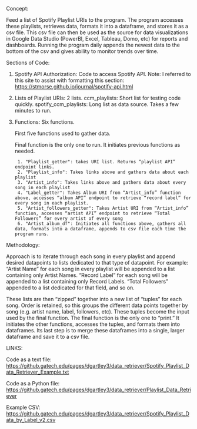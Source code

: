 Concept:

Feed a list of Spotify Playlist URIs to the program. The program accesses these playlists, retrieves data, formats it into a dataframe, and stores it as a csv file. This csv file can then be used as the source for data visualizations in Google Data Studio (PowerBI, Excel, Tableau, Domo, etc) for reports and dashboards. Running the program daily appends the newest data to the bottom of the csv and gives ability to monitor trends over time.

Sections of Code:

1. Spotify API Authorization: Code to access Spotify API. Note: I referred to this site to assist with formatting this section: https://stmorse.github.io/journal/spotify-api.html

2. Lists of Playlist URIs: 2 lists.
        ccm_playlists: Short list for testing code quickly.
        spotify_ccm_playlists: Long list as data source. Takes a few minutes to run.

3. Functions: Six functions.

    First five functions used to gather data.
    
    Final function is the only one to run. It initiates previous functions as needed.
    
        1. "Playlist_getter": takes URI list. Returns “playlist API” endpoint links.
        2. "Playlist_info": Takes links above and gathers data about each playlist
        3. "Artist_info": Takes links above and gathers data about every song in each playlist
        4. "Label_getter": Takes Album URI from “Artist_info” function above, accesses “album API” endpoint to retrieve “record label” for every song in each playlist.
        5. "Artist_followers_getter": Takes Artist URI from “Artist_info” function, accesses “artist API” endpoint to retrieve “Total Followers” for every artist of every song
        6. "Artist_album_df": Initiates all functions above, gathers all data, formats into a dataframe, appends to csv file each time the program runs.

Methodology:

Approach is to iterate through each song in every playlist and append desired datapoints to lists dedicated to that type of datapoint. For example: “Artist Name” for each song in every playlist will be appended to a list containing only Artist Names. “Record Label” for each song will be appended to a list containing only Record Labels. “Total Followers” appended to a list dedicated for that field, and so on.

These lists are then “zipped” together into a new list of “tuples” for each song. Order is retained, so this groups the different data points together by song (e.g. artist name, label, followers, etc). These tuples become the input used by the final function.
The final function is the only one to “print.” It initiates the other functions, accesses the tuples, and formats them into dataframes. Its last step is to merge these dataframes into a single, larger dataframe and save it to a csv file.

LINKS:

Code as a text file: https://github.gatech.edu/pages/dgartley3/data_retriever/Spotify_Playlist_Data_Retriever_Example.txt

Code as a Python file: https://github.gatech.edu/pages/dgartley3/data_retriever/Playlist_Data_Retriever

Example CSV: https://github.gatech.edu/pages/dgartley3/data_retriever/Spotify_Playlist_Data_by_Label_v2.csv

